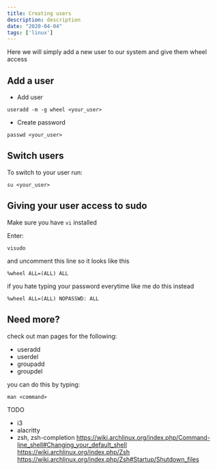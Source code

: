 ```yaml
---
title: Creating users
description: description
date: "2020-04-04"
tags: ['linux']
---
```


Here we will simply add a new user to our system and give them wheel access

## Add a user

- Add user

```
useradd -m -g wheel <your_user>
```

- Create password

```
passwd <your_user>
```

## Switch users

To switch to your user run:

```
su <your_user>
```

## Giving your user access to sudo

Make sure you have `vi` installed

Enter:

```
visudo
```

and uncomment this line so it looks like this

```
%wheel ALL=(ALL) ALL
```

if you hate typing your password everytime like me do this instead

```
%wheel ALL=(ALL) NOPASSWD: ALL
```

## Need more?

check out man pages for the following:

- useradd
- userdel
- groupadd
- groupdel

you can do this by typing:

```
man <command>
```

TODO

- i3
- alacritty
- zsh, zsh-completion
https://wiki.archlinux.org/index.php/Command-line_shell#Changing_your_default_shell
https://wiki.archlinux.org/index.php/Zsh
https://wiki.archlinux.org/index.php/Zsh#Startup/Shutdown_files
